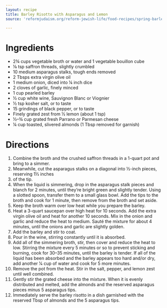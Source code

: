 ```yaml
---
layout: recipe
title: Barley Risotto with Asparagus and Lemon
source: 'reformjudaism.org/reform-jewish-life/food-recipes/spring-barley-risotto-asparagus-and-lemon'

---
```


# Ingredients 

- 2¾ cups vegetable broth or water and 1 vegetable bouillon cube
- ⅛ tsp saffron threads, slightly crumbled
- 10 medium asparagus stalks, tough ends removed
- 2 Tbsps extra virgin olive oil
- 1 medium onion, diced into ¼ inch dice
- 2 cloves of garlic, finely minced
- 1 cup pearled barley
- ½ cup white wine, Sauvignon Blanc or Viognier
- ½ tsp kosher salt, or to taste
- 15 grindings of black pepper, or to taste
- Finely grated zest from 1⁄2 lemon (about 1 tsp)
- ½–¾ cup grated fresh Parrano or Parmesan cheese
- ¼ cup toasted, slivered almonds (1 Tbsp removed for garnish)

# Directions

1. Combine the broth and the crushed saffron threads in a 1-quart pot and bring to a simmer.
2. Meanwhile, cut the asparagus stalks on a diagonal into ½-inch pieces, reserving 1½ inches
3. of the tip.
4. When the liquid is simmering, drop in the asparagus stalk pieces and blanch for 2 minutes, until they’re bright green and slightly tender. Using a slotted spoon, transfer them to a small glass bowl. Add the tips to the broth and cook for 1 minute, then remove from the broth and set aside.
5. Keep the broth warm over low heat while you prepare the barley.
6. Heat a 3-quart saucepan over high heat for 10 seconds. Add the extra virgin olive oil and heat for another 10 seconds. Mix in the onion and garlic and reduce the heat to medium. Sauté the mixture for about 4 minutes, until the onions and garlic are slightly golden.
7. Add the barley and stir to coat.
8. Pour in the wine, stirring constantly until it is absorbed.
9. Add all of the simmering broth, stir, then cover and reduce the heat to low. Stirring the mixture every 5 minutes or so to prevent sticking and burning, cook for 30–35 minutes, until the barley is tender. If all of the liquid has been absorbed and the barley appears too hard and/or dry, add another 1⁄4 cup of water and cook for 5 more minutes.
10. Remove the pot from the heat. Stir in the salt, pepper, and lemon zest until well combined.
11. Gently stir the grated cheese into the mixture. When it is evenly distributed and melted, add the almonds and the reserved asparagus pieces minus 5 asparagus tips.
12. Immediately serve the barley risotto in a dish garnished with the reserved Tbsp of almonds and the 5 asparagus tips.